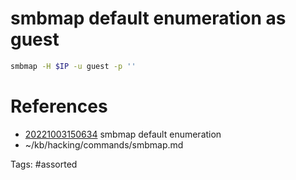 # smbmap default enumeration as guest
```bash
smbmap -H $IP -u guest -p ''
```

# References
- [20221003150634](/zet/20221003150634/README.md) smbmap default enumeration
- ~/kb/hacking/commands/smbmap.md

Tags:
    #assorted
